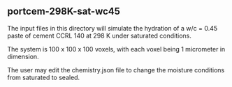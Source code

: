 ## portcem-298K-sat-wc45

The input files in this directory will simulate the hydration of a w/c = 0.45 paste
of cement CCRL 140 at 298 K under saturated conditions.

The system is 100 x 100 x 100 voxels, with each voxel being 1 micrometer in
dimension.

The user may edit the chemistry.json file to change the moisture conditions from saturated
to sealed.
